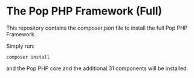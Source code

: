 The Pop PHP Framework (Full)
============================

This repository contains the composer.json file to install the full Pop PHP Framework.

Simply run:

```
composer install
```

and the Pop PHP core and the additional 31 components will be installed.
